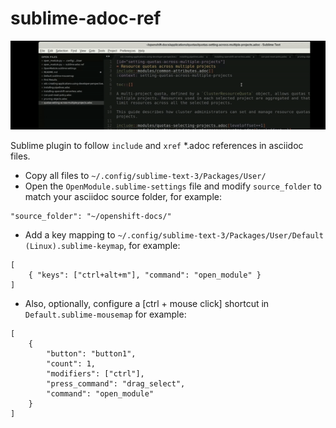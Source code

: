 # sublime-adoc-ref

![adoc follow](adoc-follow.gif)

Sublime plugin to follow `include` and `xref` *.adoc references in asciidoc files.

* Copy all files to `~/.config/sublime-text-3/Packages/User/`
* Open the `OpenModule.sublime-settings` file and modify `source_folder` to match your asciidoc source folder, for example: 
```
"source_folder": "~/openshift-docs/"
```

* Add a key mapping to `~/.config/sublime-text-3/Packages/User/Default (Linux).sublime-keymap`, for example:
```
[
    { "keys": ["ctrl+alt+m"], "command": "open_module" }
]
```

* Also, optionally, configure a [ctrl + mouse click] shortcut in `Default.sublime-mousemap` for example: 
```
[
    {
        "button": "button1", 
        "count": 1, 
        "modifiers": ["ctrl"],
        "press_command": "drag_select",
        "command": "open_module"
    }
]
```